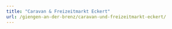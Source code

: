 ```yaml
---
title: "Caravan & Freizeitmarkt Eckert"
url: /giengen-an-der-brenz/caravan-und-freizeitmarkt-eckert/
---
```


